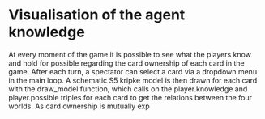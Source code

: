 
# Visualisation of the agent knowledge

At every moment of the game it is possible to see what the players know and hold for possible regarding the card ownership of each card in the game. After each turn, a spectator can select a card via a dropdown menu in the main loop. A schematic S5 kripke model is then drawn for each card with the draw_model function, which calls on the player.knowledge and player.possible triples for each card to get the relations between the four worlds. As card ownership is mutually exp

